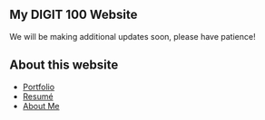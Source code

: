 ## My DIGIT 100 Website
We will be making additional updates soon, please have patience!

## About this website
* [Portfolio](portfolio.md)
* [Resumé](resume.md)
* [About Me](aboutme.md)
